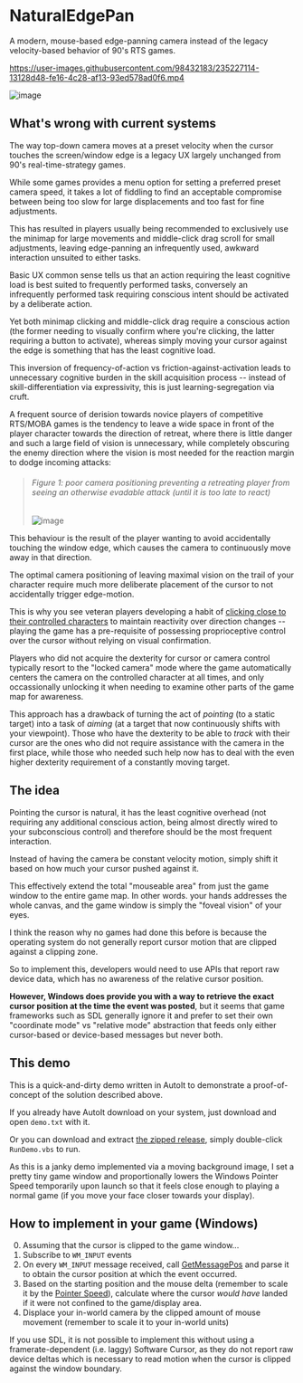 # NaturalEdgePan

A modern, mouse-based edge-panning camera instead of the legacy velocity-based behavior of 90's RTS games.

https://user-images.githubusercontent.com/98432183/235227114-13128d48-fe16-4c28-af13-93ed578ad0f6.mp4

![image](https://user-images.githubusercontent.com/98432183/235364466-d2537e0d-2602-4b69-80bf-1559104d6ba6.png)


## What's wrong with current systems

The way top-down camera moves at a preset velocity when the cursor touches the screen/window edge is a legacy UX largely unchanged from 90's real-time-strategy games.

While some games provides a menu option for setting a preferred preset camera speed, it takes a lot of fiddling to find an acceptable compromise between being too slow for large displacements and too fast for fine adjustments.

This has resulted in players usually being recommended to exclusively use the minimap for large movements and middle-click drag scroll for small adjustments, leaving edge-panning an infrequently used, awkward interaction unsuited to either tasks.

Basic UX common sense tells us that an action requiring the least cognitive load is best suited to frequently performed tasks, conversely an infrequently performed task requiring conscious intent should be activated by a deliberate action. 

Yet both minimap clicking and middle-click drag require a conscious action (the former needing to visually confirm where you're clicking, the latter requiring a button to activate), whereas simply moving your cursor against the edge is something that has the least cognitive load.

This inversion of frequency-of-action vs friction-against-activation leads to unnecessary cognitive burden in the skill acquisition process -- instead of skill-differentiation via expressivity, this is just learning-segregation via cruft.

A frequent source of derision towards novice players of competitive RTS/MOBA games is the tendency to leave a wide space in front of the player character towards the direction of retreat, where there is little danger and such a large field of vision is unnecessary, while completely obscuring the enemy direction where the vision is most needed for the reaction margin to dodge incoming attacks:

> ###### Figure 1: poor camera positioning preventing a retreating player from seeing an otherwise evadable attack (until it is too late to react)
> ![image](https://user-images.githubusercontent.com/98432183/235234325-0ca258af-5085-4b7d-95f4-6361ed218508.png)

This behaviour is the result of the player wanting to avoid accidentally touching the window edge, which causes the camera to continuously move away in that direction.

The optimal camera positioning of leaving maximal vision on the trail of your character require much more deliberate placement of the cursor to not accidentally trigger edge-motion. 

This is why you see veteran players developing a habit of [clicking close to their controlled characters](https://youtu.be/9rTX4x7e9LE&t=378s) to maintain reactivity over direction changes -- playing the game has a pre-requisite of possessing proprioceptive control over the cursor without relying on visual confirmation.

Players who did not acquire the dexterity for cursor or camera control typically resort to the "locked camera" mode where the game automatically centers the camera on the controlled character at all times, and only occassionally unlocking it when needing to examine other parts of the game map for awareness.

This approach has a drawback of turning the act of _pointing_ (to a static target) into a task of _aiming_ (at a target that now continuously shifts with your viewpoint). Those who have the dexterity to be able to _track_ with their cursor are the ones who did not require assistance with the camera in the first place, while those who needed such help now has to deal with the even higher dexterity requirement of a constantly moving target.

## The idea

Pointing the cursor is natural, it has the least cognitive overhead (not requiring any additional conscious action, being almost directly wired to your subconscious control) and therefore should be the most frequent interaction.

Instead of having the camera be constant velocity motion, simply shift it based on how much your cursor pushed against it.

This effectively extend the total "mouseable area" from just the game window to the entire game map. In other words. your hands addresses the whole canvas, and the game window is simply the "foveal vision" of your eyes.

I think the reason why no games had done this before is because the operating system do not generally report cursor motion that are clipped against a clipping zone. 

So to implement this, developers would need to use APIs that report raw device data, which has no awareness of the relative cursor position.

**However, Windows does provide you with a way to retrieve the exact cursor position at the time the event was posted**, but it seems that game frameworks such as SDL generally ignore it and prefer to set their own "coordinate mode" vs "relative mode" abstraction that feeds only either cursor-based or device-based messages but never both.

## This demo

This is a quick-and-dirty demo written in AutoIt to demonstrate a proof-of-concept of the solution described above.

If you already have AutoIt download on your system, just download and open `demo.txt` with it.

Or you can download and extract [the zipped release](https://github.com/EsportToys/NaturalEdgePan/releases), simply double-click `RunDemo.vbs` to run.

As this is a janky demo implemented via a moving background image, I set a pretty tiny game window and proportionally lowers the Windows Pointer Speed temporarily upon launch so that it feels close enough to playing a normal game (if you move your face closer towards your display).

## How to implement in your game (Windows)

0. Assuming that the cursor is clipped to the game window...
1. Subscribe to `WM_INPUT` events
2. On every `WM_INPUT` message received, call [GetMessagePos](https://learn.microsoft.com/en-us/windows/win32/api/winuser/nf-winuser-getmessagepos) and parse it to obtain the cursor position at which the event occurred.
3. Based on the starting position and the mouse delta (remember to scale it by the [Pointer Speed](https://github.com/EsportToys/MouseTray)), calculate where the cursor _would have_ landed if it were not confined to the game/display area.
4. Displace your in-world camera by the clipped amount of mouse movement (remember to scale it to your in-world units)

If you use SDL, it is not possible to implement this without using a framerate-dependent (i.e. laggy) Software Cursor, as they do not report raw device deltas which is necessary to read motion when the cursor is clipped against the window boundary.
